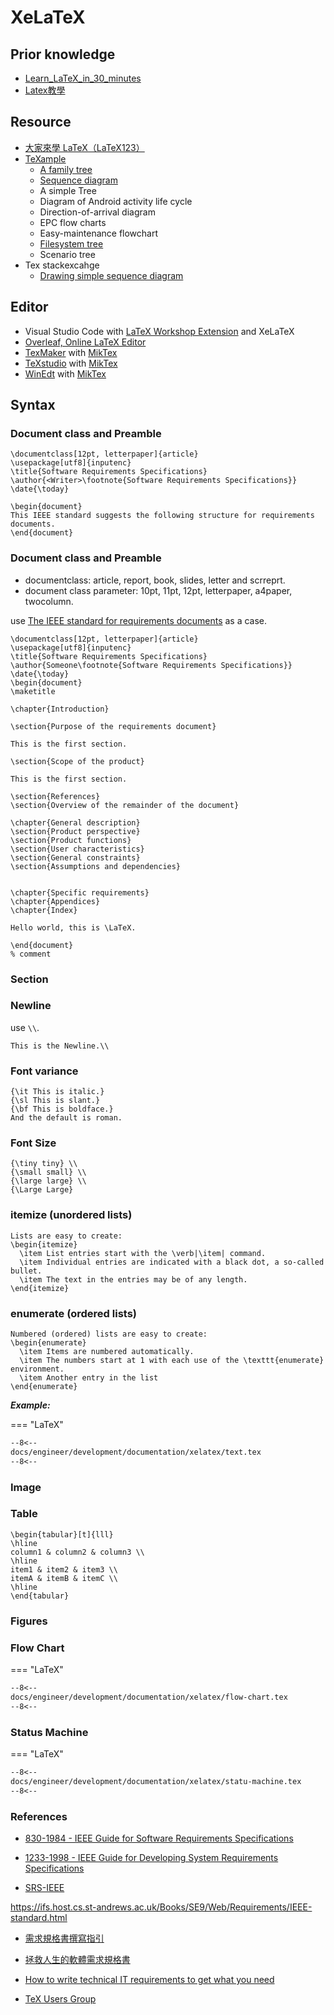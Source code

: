 # XeLaTeX

## Prior knowledge

- [Learn_LaTeX_in_30_minutes](https://www.overleaf.com/learn/latex/Learn_LaTeX_in_30_minutes)
- [Latex教學](http://www.cs.nthu.edu.tw/~cherung/teaching/2009cs5321/link/latex.pdf)

## Resource

- [大家來學 LaTeX（LaTeX123）](https://www.overleaf.com/articles/da-jia-lai-xue-latex-latex123/jypmqhfhfbyc)
- [TeXample](https://texample.net/)
  - [A family tree](https://texample.net/tikz/examples/family-tree/)
  - [Sequence diagram](https://texample.net/tikz/examples/sequence-diagram/)
  - A simple Tree
  - Diagram of Android activity life cycle
  - Direction-of-arrival diagram
  - EPC flow charts
  - Easy-maintenance flowchart
  - [Filesystem tree](https://texample.net/tikz/examples/filesystem-tree/)
  - Scenario tree
- Tex stackexcahge
  - [Drawing simple sequence diagram](https://tex.stackexchange.com/questions/207240/drawing-simple-sequence-diagram/209079)
## Editor

- Visual Studio Code with [LaTeX Workshop Extension](https://marketplace.visualstudio.com/items?itemName=James-Yu.latex-workshop) and XeLaTeX
- [Overleaf, Online LaTeX Editor](https://www.overleaf.com/)
- [TexMaker](https://www.xm1math.net/texmaker/) with [MikTex](https://miktex.org/)
- [TeXstudio](https://www.texstudio.org/) with [MikTex](https://miktex.org/)
- [WinEdt](https://www.winedt.com/) with [MikTex](https://miktex.org/)

## Syntax

### Document class and Preamble

```
\documentclass[12pt, letterpaper]{article}
\usepackage[utf8]{inputenc}
\title{Software Requirements Specifications}
\author{<Writer>\footnote{Software Requirements Specifications}}
\date{\today}

\begin{document}
This IEEE standard suggests the following structure for requirements documents.
\end{document}
```

### Document class and Preamble

- documentclass: article, report, book, slides, letter and scrreprt.
- document class parameter: 10pt, 11pt, 12pt, letterpaper, a4paper, twocolumn.

use [The IEEE standard for requirements documents](https://ifs.host.cs.st-andrews.ac.uk/Books/SE9/Web/Requirements/IEEE-standard.html) as a case.

```
\documentclass[12pt, letterpaper]{article}
\usepackage[utf8]{inputenc}
\title{Software Requirements Specifications}
\author{Someone\footnote{Software Requirements Specifications}}
\date{\today}
\begin{document}
\maketitle

\chapter{Introduction}

\section{Purpose of the requirements document}

This is the first section.

\section{Scope of the product}

This is the first section.

\section{References}
\section{Overview of the remainder of the document}

\chapter{General description}
\section{Product perspective}
\section{Product functions}
\section{User characteristics}
\section{General constraints}
\section{Assumptions and dependencies}


\chapter{Specific requirements}
\chapter{Appendices}
\chapter{Index}

Hello world, this is \LaTeX.

\end{document}
% comment
```

### Section




### Newline

use `\\`.

```
This is the Newline.\\
```

### Font variance

```
{\it This is italic.}
{\sl This is slant.}
{\bf This is boldface.}
And the default is roman.
```

### Font Size

```
{\tiny tiny} \\
{\small small} \\
{\large large} \\
{\Large Large}
```

### itemize (unordered lists)

```
Lists are easy to create:
\begin{itemize}
  \item List entries start with the \verb|\item| command.
  \item Individual entries are indicated with a black dot, a so-called bullet.
  \item The text in the entries may be of any length.
\end{itemize}

```

### enumerate (ordered lists)

```
Numbered (ordered) lists are easy to create:
\begin{enumerate}
  \item Items are numbered automatically.
  \item The numbers start at 1 with each use of the \texttt{enumerate} environment.
  \item Another entry in the list
\end{enumerate}
```



***Example:***

=== "LaTeX"

``` tex linenums="1""
--8<--
docs/engineer/development/documentation/xelatex/text.tex
--8<--
```

### Image



### Table

```
\begin{tabular}[t]{lll}
\hline
column1 & column2 & column3 \\
\hline
item1 & item2 & item3 \\
itemA & itemB & itemC \\
\hline
\end{tabular} 
```

### Figures

### Flow Chart


=== "LaTeX"

``` tex linenums="1""
--8<--
docs/engineer/development/documentation/xelatex/flow-chart.tex
--8<--
```

### Status Machine

=== "LaTeX"

``` tex linenums="1""
--8<--
docs/engineer/development/documentation/xelatex/statu-machine.tex
--8<--
```

### References

- [830-1984 - IEEE Guide for Software Requirements Specifications](https://ieeexplore.ieee.org/document/741940)
- [1233-1998 - IEEE Guide for Developing System Requirements Specifications](https://ieeexplore.ieee.org/document/278253)

- [SRS-IEEE](https://github.com/jpeisenbarth/SRS-Tex)

https://ifs.host.cs.st-andrews.ac.uk/Books/SE9/Web/Requirements/IEEE-standard.html

- [需求規格書撰寫指引](http://120.105.184.250/lwcheng/SSADM/RUP/RUPSamples/%E9%9C%80%E6%B1%82%E8%A6%8F%E6%A0%BC%E6%9B%B8%E6%92%B0%E5%AF%AB%E6%8C%87%E5%BC%95.doc)

- [拯救人生的軟體需求規格書](https://oberonlai.blog/tw/%E6%8B%AF%E6%95%91%E4%BA%BA%E7%94%9F%E7%9A%84%E8%BB%9F%E9%AB%94%E9%9C%80%E6%B1%82%E8%A6%8F%E6%A0%BC%E6%9B%B8/)

- [How to write technical IT requirements to get what you need](
https://www.udemy.com/course/how-to-write-technical-it-requirements-to-get-what-you-need/?utm_source=adwords&utm_medium=udemyads&utm_campaign=LongTail_la.EN_cc.ROW&utm_content=deal4584&utm_term=_._ag_77879424214_._ad_535397245866_._kw__._de_c_._dm__._pl__._ti_dsa-1007766171552_._li_9040379_._pd__._&matchtype=b&gclid=Cj0KCQjwssyJBhDXARIsAK98ITTai6Sn_CB8dkXjO-t9qV8NifuKh9vbq7IX1LdvJQskzOEN_grVjZoaAklZEALw_wcB)

- [TeX Users Group](http://tug.org/)

